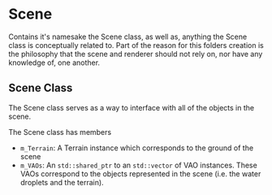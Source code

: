 # Scene

Contains it's namesake the Scene class, as well as, anything the Scene class is conceptually related to. Part of the reason for this folders creation is the philosophy that the scene and renderer should not rely on, nor have any knowledge of, one another.

## Scene Class

The Scene class serves as a way to interface with all of the objects in the scene.

The Scene class has members
- `m_Terrain`: A Terrain instance which corresponds to the ground of the scene
- `m_VAOs`: An `std::shared_ptr` to an `std::vector` of VAO instances. These VAOs correspond to the objects represented in the scene (i.e. the water droplets and the terrain).